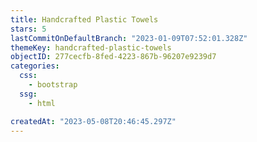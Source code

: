 ```yaml
---
title: Handcrafted Plastic Towels
stars: 5
lastCommitOnDefaultBranch: "2023-01-09T07:52:01.328Z"
themeKey: handcrafted-plastic-towels
objectID: 277cecfb-8fed-4223-867b-96207e9239d7
categories:
  css:
    - bootstrap
  ssg:
    - html

createdAt: "2023-05-08T20:46:45.297Z"
---
```

